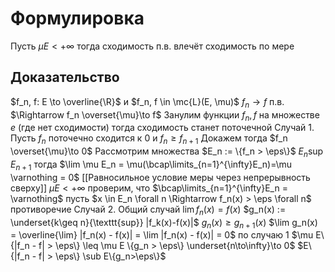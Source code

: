 # Формулировка
Пусть $\mu E < +\infty$ тогда сходимость п.в. влечёт сходимость по мере
## Доказательство
$f_n, f: E \to \overline{\R}$ и $f_n, f \in \mc{L}(E, \mu)$   $f_n \to f$ п.в. $\Rightarrow f_n \overset{\mu}\to f$
Занулим функции $f_n, f$ на множестве $e$ (где нет сходимости)
тогда сходимость станет поточечной
Случай 1. Пусть $f_n$ поточечно сходится к 0 и $f_n \geq f_{n + 1}$  Докажем тогда $f_n \overset{\mu}\to 0$
Рассмотрим множества $E_n := \{f_n > \eps\}$   $E_n \sup E_{n+1}$
тогда $\lim \mu E_n = \mu(\bcap\limits_{n=1}^{\infty}E_n)=\mu \varnothing = 0$  [[Равносильное условие меры через непрерывность сверху]] $\mu E < + \infty$
проверим, что $\bcap\limits_{n=1}^{\infty}E_n = \varnothing$
пусть $x \in E_n \forall n \Rightarrow f_n(x) > \eps \forall n$ противоречие
Случай 2. Общий случай $\lim f_n(x) = f(x)$
$g_n(x) := \underset{k\geq n}{\texttt{sup}} |f_k(x)-f(x)|$
$g_n(x) \geq g_{n + 1}(x)$
$\lim g_n(x) = \overline{\lim} |f_n(x) - f(x)| = \lim |f_n(x) - f(x)| = 0$
по случаю 1
$\mu E\{|f_n - f| > \eps\} \leq \mu E \{g_n > \eps\} \underset{n\to\infty}\to 0$
$E\{|f_n - f| > \eps\} \sub E\{g_n>\eps\}$
